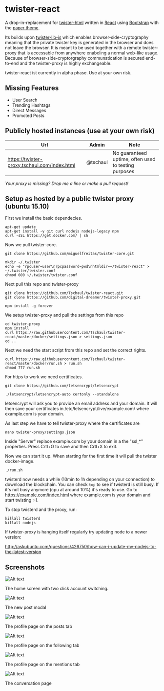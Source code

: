 # twister-react
A drop-in-replacement for [twister-html](https://github.com/miguelfreitas/twister-html) written in [React](https://facebook.github.io/react/) using [Bootstrap](http://getbootstrap.com/) with the [paper theme](https://bootswatch.com/paper/).

Its builds upon [twister-lib-js](https://github.com/tschaul/twister-lib-js) which enables browser-side-cryptography meaning that the private twister key is generated in the browser and does not leave the browser. It is meant to be used together with a remote twister-proxy that is accessable from anywhere enabeling a normal web-like usage. Because of browser-side-cryptorgraphy communatication is secured end-to-end and the twister-proxy is highly exchangeable. 

twister-react ist currently in alpha phase. Use at your own risk.

## Missing Features			

* User Search
* Trending Hashtags
* Direct Messages
* Promoted Posts


## Publicly hosted instances (use at your own risk)

Url | Admin | Note
----- | ----- | ------
https://twister-proxy.tschaul.com/index.html | @tschaul | No guaranteed uptime, often used to testing purposes

*Your proxy is missing? Drop me a line or make a pull request!*

## Setup as hosted by a public twister proxy (ubuntu 15.10)

First we install the basic dependecies.

```
apt-get update
apt-get install -y git curl nodejs nodejs-legacy npm
curl -sSL https://get.docker.com/ | sh
```

Now we pull twister-core.

```
git clone https://github.com/miguelfreitas/twister-core.git

mkdir ~/.twister
echo -e "rpcuser=user\nrpcpassword=pwd\nhtmldir=~/twister-react" > ~/.twister/twister.conf
chmod 600 ~/.twister/twister.conf
```

Next pull this repo and twister-proxy

```
git clone https://github.com/Tschaul/twister-react.git
git clone https://github.com/digital-dreamer/twister-proxy.git

npm install -g forever
```

We setup twister-proxy and pull the settings from this repo

```
cd twister-proxy
npm install
curl https://raw.githubusercontent.com/Tschaul/twister-react/master/docker/settings.json > settings.json
cd ..
```

Next we need the start script from this repo and set the correct rights.

```
curl https://raw.githubusercontent.com/Tschaul/twister-react/master/docker/run.sh > run.sh
chmod 777 run.sh 
```

For https to work we need certificates.

```
git clone https://github.com/letsencrypt/letsencrypt

./letsencrypt/letsencrypt-auto certonly --standalone
```

letsencrypt will ask you to provide an email address and your domain. It will then save your certificates in /etc/letsencrypt/live/example.com/ where example.com is your domain.

As last step we have to tell twister-proxy where the certificates are

```
nano twister-proxy/settings.json 
```

Inside "Server" replace example.com by your domain in a the "ssl_*" properties. Press Crtl+O to save and then Crtl+X to exit.

Now we can start it up. When starting for the first time it will pull the twister docker-image.

```
./run.sh
```

twisterd now needs a while (10min to 1h depending on your connection) to download the blockchain. You can check `top` to see if twisterd is still busy. If it's not busy anymore (cpu at around 10%) it's ready to use. Go to https://example.com/index.html where example.com is your domain and start twisting :-).

To stop twisterd and the proxy, run:

```
killall twisterd
killall nodejs
```

If twister-proxy is hanging itself regularly try updating node to a newer version:

http://askubuntu.com/questions/426750/how-can-i-update-my-nodejs-to-the-latest-version

## Screenshots

![Alt text](/screenshots/home.png?raw=true "Home")

The home screen with two click account switching.

![Alt text](/screenshots/post.png?raw=true "New Post Modal")

The new post modal

![Alt text](/screenshots/profile.png?raw=true "Profile")

The profile page on the posts tab

![Alt text](/screenshots/following.png?raw=true "Following")

The profile page on the following tab

![Alt text](/screenshots/mentions.png?raw=true "Mentions")

The profile page on the mentions tab

![Alt text](/screenshots/conversation.png?raw=true "Conversation")

The conversation page
